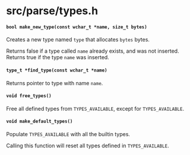 # src/parse/types.h

#### `bool make_new_type(const wchar_t *name, size_t bytes)`
Creates a new type named `type` that allocates `bytes` bytes.

Returns false if a type called `name` already exists, and was not inserted.
Returns true if the type `name` was inserted.

#### `type_t *find_type(const wchar_t *name)`
Returns pointer to type with name `name`.

#### `void free_types()`
Free all defined types from `TYPES_AVAILABLE`, except for `TYPES_AVAILABLE`.

#### `void make_default_types()`
Populate `TYPES_AVAILABLE` with all the builtin types.

Calling this function will reset all types defined in `TYPES_AVAILABLE`.

